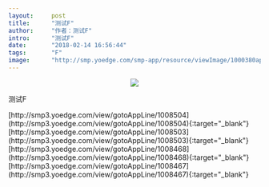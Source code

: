 ```yaml
---
layout:     post
title:      "测试F"
author:     "作者：测试F"
intro:      "测试F"
date:       "2018-02-14 16:56:44"
tags:       "F"
image:      "http://smp.yoedge.com/smp-app/resource/viewImage/1000380appline.png"
---
```

<div style="text-align: center">
<p><img src="http://smp.yoedge.com/smp-app/resource/viewImage/1000380appline.png"/></p>
</div>
<p class="post-meta">
<span>测试F</span>
</p>
[http://smp3.yoedge.com/view/gotoAppLine/1008504](http://smp3.yoedge.com/view/gotoAppLine/1008504){:target="_blank"}
[http://smp3.yoedge.com/view/gotoAppLine/1008503](http://smp3.yoedge.com/view/gotoAppLine/1008503){:target="_blank"}
[http://smp3.yoedge.com/view/gotoAppLine/1008468](http://smp3.yoedge.com/view/gotoAppLine/1008468){:target="_blank"}
[http://smp3.yoedge.com/view/gotoAppLine/1008467](http://smp3.yoedge.com/view/gotoAppLine/1008467){:target="_blank"}


